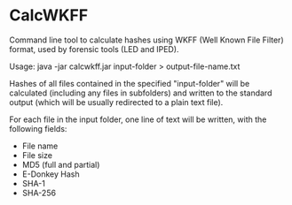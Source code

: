 # CalcWKFF
Command line tool to calculate hashes using WKFF (Well Known File Filter) format, used by forensic tools (LED and IPED).

Usage: java -jar calcwkff.jar input-folder > output-file-name.txt

Hashes of all files contained in the specified "input-folder" will be calculated (including any files in subfolders) and written to the standard output (which will be usually redirected to a plain text file).

For each file in the input folder, one line of text will be written, with the following fields:
* File name
* File size
* MD5 (full and partial)
* E-Donkey Hash
* SHA-1
* SHA-256
